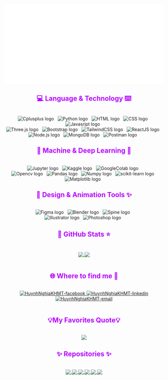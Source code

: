 <!-- HuynhNghiaKHMT -->
<a href="#" target="_blank">
  <img src="svg/HuynhNghiaKHMT.svg" max-width="1200" max-height="600"  alt="HuynhNghiaKHMT" />
</a>

<!-- https://simpleicons.org/ -->
<!-- https://github.com/Ileriayo/markdown-... -->
<h2 align="center" style="color:#b400ff">💻 Language & Technology ⌨️</h2>
<br>
<div align=center>
  <span><img src="https://img.shields.io/badge/C++-282C34?logo=cplusplus&logoColor=00599C" alt="Cplusplus logo" title="Cplusplus" height="25" /></span>
  &nbsp;
  <span><img src="https://img.shields.io/badge/python-282C34?logo=python&logoColor=ffee01;" alt="Python logo" title="Python" height="25" /></span>
  <!-- <span style="
      display: inline-flex;
      align-items: center;
      background-image: linear-gradient(180deg, #3A3F47, #282C34); 
      color: white;
      padding: 1px 8px;
      border-radius: 4px;
      font-family: system-ui, -apple-system, 'Segoe UI', Roboto, Helvetica, Arial, sans-serif;
      font-size: 14.5px;
      height: 25px;
      box-sizing: border-box;
      vertical-align: top;
      margin-bottom: 5px
      ">
      <img src="images/python-Photoroom.png" 
          alt="Python logo" 
          title="Python" 
          height="18";
          style="vertical-align: middle; margin-right: 5px;" />Python
  </span> -->
  &nbsp;
  <span><img src="https://img.shields.io/badge/HTML5-282C34?logo=html5&logoColor=E34F26" alt="HTML logo" title="HTML" height="25" /></span>
  &nbsp;
  <span><img src="https://img.shields.io/badge/CSS-282C34?logo=CSS&logoColor=1572b6" alt="CSS logo" title="CSS" height="25" /></span>
  <!-- <span style="
      display: inline-flex;
      align-items: center;
      background-image: linear-gradient(180deg, #3A3F47, #282C34); 
      color: white;
      padding: 1px 8px;
      border-radius: 4px;
      font-family: system-ui, -apple-system, 'Segoe UI', Roboto, Helvetica, Arial, sans-serif;
      font-size: 14.5px;
      height: 25px;
      box-sizing: border-box;
      vertical-align: top;
      margin-bottom: 5px
      ">
      <img src="images/CSS-Photoroom.png" 
          alt="CSS logo" 
          title="CSS" 
          height="18";
          style="vertical-align: middle; margin-right: 5px;" />Css3
  </span> -->
  &nbsp;
  <span><img src="https://img.shields.io/badge/javascript-282C34?logo=javascript&logoColor=ffee01" alt="Javasript logo" title="Javasript" height="25" /></span>
  <!-- <span style="
      display: inline-flex;
      align-items: center;
      background-image: linear-gradient(180deg, #3A3F47, #282C34); 
      color: white;
      padding: 4px 8px;
      border-radius: 4px;
      font-family: system-ui, -apple-system, 'Segoe UI', Roboto, Helvetica, Arial, sans-serif;
      font-size: 14.5px;
      height: 25px;
      box-sizing: border-box;
      vertical-align: top;
      margin-bottom: 5px
      ">
      <img src="images/javascript-Photoroom.png" 
          alt="Javascript logo" 
          title="Javascript" 
          height="18";
          style="vertical-align: middle; margin-right: 5px;" />Javascript
  </span> -->
  &nbsp;
  <br>
  <span><img src="https://img.shields.io/badge/Three.js-282C34?logo=three.js&logoColor=FFFFFF" alt="Three.js logo" title="Three.js" height="25" /></span>
  &nbsp;
  <span><img src="https://img.shields.io/badge/Bootstrap-282C34?logo=bootstrap&logoColor=7952B3" alt="Bootstrap logo" title="Bootstrap" height="25" /></span>
  &nbsp;
  <span><img src="https://img.shields.io/badge/Tailwind%20CSS-282C34?logo=tailwind-css&logoColor=38B2AC" alt="TailwindCSS logo" title="TailwindCSS" height="25" /></span>
  &nbsp;
  <span><img src="https://img.shields.io/badge/ReactJS-282C34?logo=react&logoColor=61DAFB" alt="ReactJS logo" title="ReactJS" height="25" /></span>
  &nbsp;
  <span><img src="https://img.shields.io/badge/Node.js-282C34?logo=node.js&logoColor=00F200" alt="Node.js logo" title="Node.js" height="25" /></span>
  &nbsp;
  <span><img src="https://img.shields.io/badge/MongoDB-282C34?logo=mongodb&logoColor=47A248" alt="MongoDB logo" title="MongoDB" height="25" /></span>
  &nbsp;
  <span><img src="https://img.shields.io/badge/Postman-282C34?logo=postman&logoColor=FF6C37" alt="Postman logo" title="Postman" height="25" /></span>
  &nbsp;
</div>

<h2 align="center" style="color:#b400ff">🤖 Machine & Deep Learning 🧠</h2>
<br>
<div align=center>
  <span><img src="https://img.shields.io/badge/Jupyter-282C34?logo=jupyter&logoColor=E87D0D" alt="Jupyter logo" title="Jupyter" height="25" /></span>
  &nbsp;
  <span><img src="https://img.shields.io/badge/Kaggle-282C34?logo=Kaggle&logoColor=00599C" alt="Kaggle logo" title="Kaggle" height="25" /></span>
  &nbsp;
  <span><img src="https://img.shields.io/badge/Google%20Colab-282C34?logo=googlecolab&logoColor=E87D0D" alt="GoogleColab logo" title="GoogleColab" height="25" /></span>
  &nbsp;
  <br>
  <span><img src="https://img.shields.io/badge/Opencv-282C34?logo=opencv&logoColor=00F200"alt="Opencv logo" title="Opencv" height="25" /></span>
  &nbsp;
  <span><img src="https://img.shields.io/badge/Pandas-282C34?logo=pandas&logoColor=150458"alt="Pandas logo" title="Pandas" height="25" /></span>
  &nbsp;
  <span><img src="https://img.shields.io/badge/Numpy-282C34?logo=numpy&logoColor=013243;"alt="Numpy logo" title="Numpy" height="25" /></span>
  &nbsp;
  <span><img src="https://img.shields.io/badge/Scikit--Learn-282C34?logo=scikit-learn&logoColor=f7931e;;"alt="scikit-learn logo" title="scikit-learn" height="25" /></span>
  &nbsp;
  <span><img src="https://img.shields.io/badge/Matplotlib-282C34?logo=Matplotlib&logoColor=013243;"alt="Matplotlib logo" title="Matplotlib" height="25" /></span>
  &nbsp;
</div>

<h2 align="center" style="color:#b400ff">🎨 Design & Animation Tools ✨</h2>
<br>
<div align=center>
  <span><img src="https://img.shields.io/badge/Figma-282C34?logo=figma&logoColor=F24E1E" alt="Figma logo" title="Figma" height="25" /></span>
  &nbsp;
  <span><img src="https://img.shields.io/badge/Blender-282C34?logo=blender&logoColor=E87D0D" alt="Blender logo" title="Blender" height="25" /></span>
  &nbsp;
  <span><img src="https://img.shields.io/badge/Spine-282C34?logo=spine&logoColor=FF4000" alt="Spine logo" title="Spine" height="25" /></span>
  &nbsp;
  <br>
  <span><img src="https://img.shields.io/badge/adobe%20illustrator-282C34?logo=adobe%20illustrator&logoColor=white" alt="Illustrator logo" title="Illustrator" height="25" /></span>
  <!-- <span style="
      display: inline-flex;
      align-items: center;
      background-image: linear-gradient(180deg, #3A3F47, #282C34); 
      color: white;
      padding: 1px 8px;
      border-radius: 4px;
      font-family: system-ui, -apple-system, 'Segoe UI', Roboto, Helvetica, Arial, sans-serif;
      font-size: 14.5px;
      height: 25px;
      box-sizing: border-box;
      vertical-align: top;
      margin-bottom: 5px
      ">
      <img src="images/illustrator-Photoroom.png" 
          alt="Illustrator logo" 
          title="Illustrator" 
          height="50";
          style="vertical-align: middle;" />Illustrator
  </span> -->
  &nbsp;
  <span><img src="https://img.shields.io/badge/adobe%20photoshop-282C34?logo=adobe%20photoshop&logoColor=FF4000" alt="Photoshop logo" title="Photoshop" height="25" /></span>
  <!-- <span style="
      display: inline-flex;
      align-items: center;
      background-image: linear-gradient(180deg, #3A3F47, #282C34); 
      color: white;
      padding: 1px 8px;
      border-radius: 4px;
      font-family: system-ui, -apple-system, 'Segoe UI', Roboto, Helvetica, Arial, sans-serif;
      font-size: 14.5px;
      height: 25px;
      box-sizing: border-box;
      vertical-align: top;
      margin-bottom: 5px
      ">
      <img src="images/photoshop-Photoroom.png" 
          alt="Photoshop logo" 
          title="Photoshop" 
          height="50";
          style="vertical-align: middle;" />Photoshop
  </span> -->
  &nbsp;
</div>

<h2 align="center" style="color:#b400ff">🐙 GitHub Stats ⭐</h2>
<!-- https://github.com/anuraghazra/github-readme-stats -->
<br>
<div align=center>
  <a href="#" title="HuynhNghiaKHMT">
    <img width="315" align="center" src="https://github-readme-stats.vercel.app/api/top-langs/?username=HuynhNghiaKHMT&hide=c%23,powershell,Mathematica,Ruby,Objective-C,Objective-C%2b%2b,Cuda&title_color=beff00&text_color=ffffff&icon_color=61dafb&bg_color=20232a&langs_count=8&layout=compact&border_color=61dafb&hide_border=true"/>
  </a>
  <a href="#" title="HuynhNghiaKHMT">
    <img align="center" width="434" src="https://github-readme-stats.vercel.app/api?username=HuynhNghiaKHMT&show_icons=true&theme=react&title_color=beff00&icon_color=beff00&border_color=61dafb&hide_border=true&rank_icon=github&include_all_commits=true&show=reviews&hide=issues,prs"/>
  </a>
</div>
<br>

<!-- https://icons8.com -->
<h2 align="center" style="color:#b400ff" >🌐 Where to find me 🔗</h2>
<br>
<div align="center">
  <a href="https://www.facebook.com/huynh.trung.nghia.896740/" target="blank">
    <img src="https://img.icons8.com/bubbles/100/000000/facebook-new.png" alt="HuynhNghiaKHMT-facebook" />
  </a>
  <a href="https://www.linkedin.com/in/HuynhNghiaKHMT" target="blank">
    <img src="https://img.icons8.com/bubbles/100/000000/linkedin.png" alt="HuynhNghiaKHMT-linkedin" />
  </a>
  <a href="mailto:22520945@gm.uit.edu.vn" target="top">
    <img src="https://img.icons8.com/bubbles/100/000000/apple-mail.png" alt="HuynhNghiaKHMT-email" />
  </a>
</div>
<br>

<!-- https://github.com/PiyushSuthar/github-readme-quotes -->
<h2 align="center" style="color:#b400ff">💡My Favorites Quote💡</h2>
<br>
<div align="center">
    <img src="https://github-readme-quotes-bay.vercel.app/quote?quote=%22%C4%90%E1%BB%99ng%20l%E1%BB%B1c%20l%C3%A0%20th%E1%BB%A9%20gi%C3%BAp%20b%E1%BA%A1n%20b%E1%BA%AFt%20%C4%91%E1%BA%A7u%2C%20k%E1%BB%B7%20lu%E1%BA%ADt%20l%C3%A0%20th%E1%BB%A9%20gi%E1%BB%AF%20b%E1%BA%A1n%20ti%E1%BA%BFp%20t%E1%BB%A5c.%22&author=-%20Huynh%20Trung%20Nghia&theme=dark"/>

</div>
<!-- <div align="center">
  <div style="
      text-align: center; 
      padding: 20px;
      background-color: #282C34; 
      color: white; 
      border-radius: 8px; 
      font-family: system-ui, -apple-system, 'Segoe UI', Roboto, Helvetica, Arial, sans-serif;
      font-size: 1.2em; 
      font-style: italic; 
      margin: 0 auto; 
      max-width: 800px; 
      box-shadow: 0 4px 8px rgba(0, 0, 0, 0.2);
  ">
      <p>"Động lực là thứ giúp bạn bắt đầu, kỷ luật là thứ giữ bạn tiếp tục."</p>
      <p style="margin-top: 10px; font-size: 0.9em; font-style: normal; color: #CCCCCC;">- Huynh Trung Nghĩa</p>
  </div>
</div> -->

<h2 align="center" style="color:#b400ff">✨ Repositories ✨
</h2>
<br>
<div align="center">
  <a href="https://github.com/PHTLing/ZippyFarm">
    <img align="center" src="https://github-readme-stats.anuraghazra1.vercel.app/api/pin/?username=PHTLing&repo=ZippyFarm&title_color=beff00&icon_color=beff00&theme=react" />
  </a>
  <a href="https://github.com/HuynhNghiaKHMT/Computer-Graphics-Curve">
    <img align="center" src="https://github-readme-stats.anuraghazra1.vercel.app/api/pin/?username=HuynhNghiaKHMT&repo=Computer-Graphics-Curve&title_color=beff00&icon_color=beff00&theme=react" />
  </a>
  <a href="https://github.com/HuynhNghiaKHMT/Computer-Graphics-2D ">
    <img align="center" src="https://github-readme-stats.anuraghazra1.vercel.app/api/pin/?username=HuynhNghiaKHMT&repo=Computer-Graphics-2D&title_color=beff00&icon_color=beff00&theme=react" />
  </a>
  <a href="https://github.com/HuynhNghiaKHMT/Computer-Graphics">
    <img align="center" src="https://github-readme-stats.anuraghazra1.vercel.app/api/pin/?username=HuynhNghiaKHMT&repo=Computer-Graphics&title_color=beff00&icon_color=beff00&theme=react" />
  </a>
  <a href="https://github.com/HuynhNghiaKHMT/Image-Enhancing">
    <img align="center" src="https://github-readme-stats.anuraghazra1.vercel.app/api/pin/?username=HuynhNghiaKHMT&repo=Image-Enhancing&title_color=beff00&icon_color=beff00&theme=react" />
  </a>
  <a href="https://github.com/HuynhNghiaKHMT/Image-Similarity-Finder">
    <img align="center" src="https://github-readme-stats.anuraghazra1.vercel.app/api/pin/?username=HuynhNghiaKHMT&repo=Image-Similarity-Finder&title_color=beff00&icon_color=beff00&theme=react" />
  </a>
</div>
